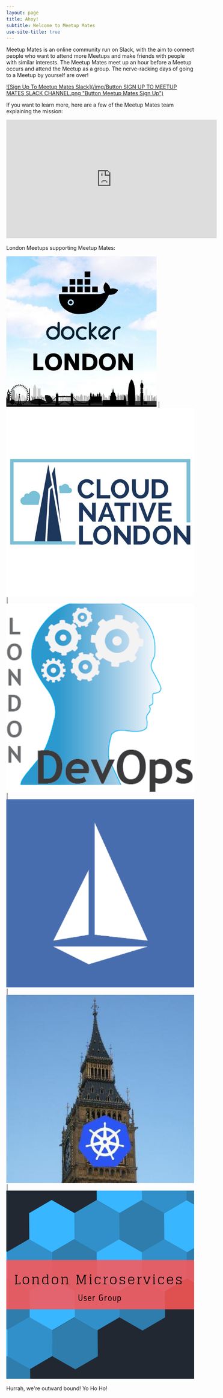 ```yaml
---
layout: page
title: Ahoy!
subtitle: Welcome to Meetup Mates
use-site-title: true
---
```


Meetup Mates is an online community run on Slack, with the aim to connect people who want to attend more Meetups and make friends with people with similar interests. The Meetup Mates meet up an hour before a Meetup occurs and attend the Meetup as a group. The nerve-racking days of going to a Meetup by yourself are over!

[![Sign Up To Meetup Mates Slack](/img/Button SIGN UP TO MEETUP MATES SLACK CHANNEL.png "Button Meetup Mates Sign Up")](https://meetup-mates.com/register/)

If you want to learn more, here are a few of the Meetup Mates team explaining the mission:

<div class="youtube-responsive-container"><iframe width="560" height="315" src="https://www.youtube.com/embed/G-kKl2Db9Gg" frameborder="0" allow="accelerometer; autoplay; encrypted-media; gyroscope; picture-in-picture" allowfullscreen></iframe></div>


London Meetups supporting Meetup Mates:

[![MeetupMates_DockerLondon](/img/MeetupMates_Docker_London.jpg "MeetupMates_DockerLondon")](https://www.meetup.com/Docker-London/) | [![MeetupMates_Cloud_Native](/img/MeetupMates_Cloud_Native.png "MeetupMates_Cloud_Native")](https://www.meetup.com/Cloud-Native-London/) | [![MeetupMates_London_DevOps](/img/MeetupMates_London_DevOps.png "MeetupMates_London_DevOps")](https://www.meetup.com/London-DevOps/) | [![MeetupMates_Istio](/img/MeetupMates_Istio.png "MeetupMates_Istio")](https://www.meetup.com/Istio-London/) | [![MeetupMates_Kubernetes](/img/MeetupMates_Kubernetes.png "MeetupMates_Kubernetes")](https://www.meetup.com/Kubernetes-London/) | [![MeetupMates_Microservices](/img/MeetupMates_Microservices.png "MeetupMates_Microservices")](https://www.meetup.com/London-Microservices-User-Group/events/)


Hurrah, we're outward bound! Yo Ho Ho!
